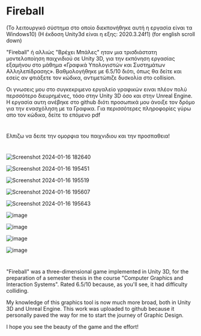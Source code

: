 # Fireball

(Το λειτουργικό σύστημα στο οποίο διεκπονήθηκε αυτή η εργασία είναι τα Windows10)
(Η έκδοση Unity3d είναι η εξης: 2020.3.24f1)
(for english scroll down)




"Fireball" ή αλλιώς "Βρέχει Μπάλες" ηταν μια τρισδιάστατη μοντελοποίηση παιχνιδιού σε Unity 3D, για την εκπόνηση εργασίας εξαμήνου στο μάθημα «Γραφικά Υπολογιστών και Συστημάτων Αλληλεπίδρασης».
Βαθμολογήθηκε με 6.5/10 διότι, όπως θα δείτε και εσείς αν φτιάξετε τον κώδικα, αντιμετώπιζε δυσκολία στο collision.

Οι γνωσεις μου στο συγκεκριμενο εργαλείο γραφικών ειναι πλέον πολύ περσσότερο διευρημένες, τόσο στην Unity 3D όσο και στην Unreal Engine. 
Η εργασία αυτη ανέβηκε στο github διότι προσωπικά μου άνοιξε τον δρόμο για την ενασχόληση με τα Γραφικα.
Για περισσότερες πληροφορίες γύρω απο τον κώδικα, δείτε το επόμενο pdf


#
Ελπιζω να δειτε την ομορφια του παιχνιδιου και την προσπαθεια! 


#
#



![Screenshot 2024-01-16 182640](https://github.com/StavroulaKoutsikou/Fireball/assets/72344015/4a090a2b-1a17-4575-81f9-12836e8fa222)


![Screenshot 2024-01-16 195451](https://github.com/StavroulaKoutsikou/Fireball/assets/72344015/4f3c56a9-a6cc-4039-b596-d0fe0f112a67)


![Screenshot 2024-01-16 195519](https://github.com/StavroulaKoutsikou/Fireball/assets/72344015/d479907b-ed25-4f51-886b-5df1cf7124c4)


![Screenshot 2024-01-16 195607](https://github.com/StavroulaKoutsikou/Fireball/assets/72344015/5a35a222-96e4-4b12-8fc5-1090a1bada44)


![Screenshot 2024-01-16 195643](https://github.com/StavroulaKoutsikou/Fireball/assets/72344015/69434e77-9132-4a14-91a1-0aed2b556b25)


![image](https://github.com/StavroulaKoutsikou/Fireball/assets/72344015/ea5b9bf5-3246-4fb9-aee7-a409c5b68178)


![image](https://github.com/StavroulaKoutsikou/Fireball/assets/72344015/d07bdf92-2567-41f9-a247-83e8c1fcbb1e)


![image](https://github.com/StavroulaKoutsikou/Fireball/assets/72344015/aa180d37-2d88-4125-9d92-72386390821b)


![image](https://github.com/StavroulaKoutsikou/Fireball/assets/72344015/270c2f9a-9571-4a7a-a713-fca3d81fa04a)


#
#
#

  "Fireball" was a three-dimensional game implemented in Unity 3D, for the preparation of a semester thesis in the course "Computer Graphics and Interaction Systems".
  Rated 6.5/10 because, as you'll see, it had difficulty colliding.
  
  My knowledge of this graphics tool is now much more broad, both in Unity 3D and Unreal Engine. 
  This work was uploaded to github because it personally paved the way for me to start the journey of Graphic Design.
  
  
  
  I hope you see the beauty of the game and the effort! 
